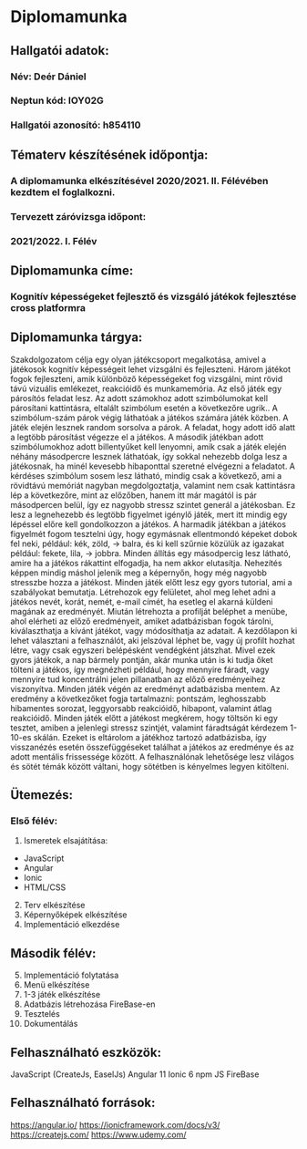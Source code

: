 # Diplomamunka
## Hallgatói adatok:
### Név: Deér Dániel
### Neptun kód: IOY02G
### Hallgatói azonosító: h854110
## Tématerv készítésének időpontja:
### A diplomamunka elkészítésével 2020/2021. II. Félévében kezdtem el foglalkozni.
### Tervezett záróvizsga időpont:
### 2021/2022. I. Félév
## Diplomamunka címe:
### Kognitív képességeket fejlesztő és vizsgáló játékok fejlesztése cross platformra
## Diplomamunka tárgya:
Szakdolgozatom célja egy olyan játékcsoport megalkotása, amivel a játékosok kognitív képességeit lehet vizsgálni és fejleszteni.
Három játékot fogok fejleszteni, amik különböző képességeket fog vizsgálni, mint rövid távú vizuális emlékezet, reakcióidő és munkamemória.
Az első játék egy párosítós feladat lesz. Az adott számokhoz adott szimbólumokat kell párosítani kattintásra, eltalált szimbólum esetén a következőre ugrik.. A szimbólum-szám párok végig láthatóak a játékos számára játék közben. A játék elején lesznek random sorsolva a párok. A feladat, hogy adott idő alatt a legtöbb párosítást végezze el a játékos.
 A második játékban adott szimbólumokhoz adott billentyűket kell lenyomni, amik csak a játék elején néhány másodpercre lesznek láthatóak, így sokkal nehezebb dolga lesz a játékosnak, ha minél kevesebb hibaponttal szeretné elvégezni a feladatot. A kérdéses szimbólum sosem lesz látható, mindig csak a következő, ami a rövidtávú memóriát nagyban megdolgoztatja, valamint nem csak kattintásra lép a következőre, mint az előzőben, hanem itt már magától is pár másodpercen belül, így ez nagyobb stressz szintet generál a játékosban. Ez lesz a legnehezebb és legtöbb figyelmet igénylő játék, mert itt mindig egy lépéssel előre kell gondolkozzon a játékos.
A harmadik játékban a játékos figyelmét fogom tesztelni úgy, hogy egymásnak ellentmondó képeket dobok fel neki, például: kék, zöld, → balra, és ki kell szűrnie közülük az igazakat például: fekete, lila, → jobbra. Minden állítás egy másodpercig lesz látható, amire ha a játékos rákattint elfogadja, ha nem akkor elutasítja. Nehezítés képpen mindig máshol jelenik meg a képernyőn, hogy még nagyobb stresszbe hozza a játékost.
Minden játék előtt lesz egy gyors tutorial, ami a szabályokat bemutatja.
Létrehozok egy felületet, ahol meg lehet adni a játékos nevét, korát, nemét, e-mail címét, ha esetleg el akarná küldeni magának az eredményét. Miután létrehozta a profilját beléphet a menübe, ahol elérheti az előző eredményeit, amiket adatbázisban fogok tárolni, kiválaszthatja a kívánt játékot, vagy módosíthatja az adatait. A kezdőlapon ki lehet választani a felhasználót, aki jelszóval léphet be, vagy új profilt hozhat létre, vagy csak egyszeri belépésként vendégként játszhat.
Mivel ezek gyors játékok, a nap bármely pontján, akár munka után is ki tudja őket tölteni a játékos, így megnézheti például, hogy mennyire fáradt, vagy mennyire tud koncentrálni jelen pillanatban az előző eredményeihez viszonyítva.
Minden játék végén az eredményt adatbázisba mentem. Az eredmény a következőket fogja tartalmazni: pontszám, leghosszabb hibamentes sorozat, leggyorsabb reakcióidő, hibapont, valamint átlag reakcióidő.
Minden játék előtt a játékost megkérem, hogy töltsön ki egy tesztet, amiben a jelenlegi stressz szintjét, valamint fáradtságát kérdezem 1-10-es skálán. Ezeket is eltárolom a játékhoz tartozó adatbázisba, így visszanézés esetén összefüggéseket találhat a játékos az eredménye és az adott mentális frissessége között.
A felhasználónak lehetősége lesz világos és sötét témák között váltani, hogy sötétben is kényelmes legyen kitölteni.
 

## Ütemezés:
### Első félév:
1. Ismeretek elsajátítása:
* JavaScript
* Angular
* Ionic
* HTML/CSS
2. Terv elkészítése
3. Képernyőképek elkészítése
4. Implementáció elkezdése
## Második félév:
5. Implementáció folytatása
6. Menü elkészítése
7. 1-3 játék elkészítése
8. Adatbázis létrehozása FireBase-en
9. Tesztelés
10. Dokumentálás

## Felhasználható eszközök:
JavaScript (CreateJs, EaselJs)
Angular 11
Ionic 6
npm JS
FireBase

## Felhasználható források:
https://angular.io/
https://ionicframework.com/docs/v3/
https://createjs.com/
https://www.udemy.com/
